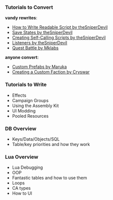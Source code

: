 ### Tutorials to Convert

**vandy rewrites**:
- [How to Write Readable Script by theSniperDevil](https://steamcommunity.com/sharedfiles/filedetails/?id=1218756773)
- [Save States by theSniperDevil](https://steamcommunity.com/sharedfiles/filedetails/?id=1312564661)
- [Creating Self-Calling Scripts by theSniperDevil](https://steamcommunity.com/sharedfiles/filedetails/?id=1312347007)
- [Listeners by theSniperDevil](https://steamcommunity.com/sharedfiles/filedetails/?id=1314628727)
- [Quest Battle by Mklabs](https://steamcommunity.com/workshop/filedetails/discussion/1556936886/1752358461546273776/)

**anyone convert**:
- [Custom Prefabs by Maruka](http://steamcommunity.com/sharedfiles/filedetails/?id=1201835399)
- [Creating a Custom Faction by Cryswar](https://steamcommunity.com/sharedfiles/filedetails/?id=1745518466)

### Tutorials to Write

- Effects
- Campaign Groups
- Using the Assembly Kit
- UI Modding
- Pooled Resources

### DB Overview

- Keys/Data/Objects/SQL
- Table/key priorities and how they work

### Lua Overview

- Lua Debugging
- OOP
- Fantastic tables and how to use them
- Loops
- CA types
- How to UI